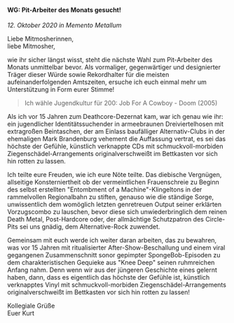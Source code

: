 #### WG: Pit-Arbeiter des Monats gesucht!

_12. Oktober 2020 in Memento Metallum_

Liebe Mitmosherinnen,<br>
liebe Mitmosher,

wie ihr sicher längst wisst, steht die nächste Wahl zum Pit-Arbeiter des Monats unmittelbar bevor. Als vormaliger, gegenwärtiger und designierter Träger dieser Würde sowie Rekordhalter für die meisten aufeinanderfolgenden Amtszeiten, ersuche ich euch einmal mehr um Unterstützung in Form eurer Stimme!

> Ich wähle Jugendkultur für 200: Job For A Cowboy - Doom (2005)

Als ich vor 15 Jahren zum Deathcore-Dezernat kam, war ich genau wie ihr: ein jugendlicher Identitätssuchender in armeebraunen Dreiviertelhosen mit extragroßen Beintaschen, der am Einlass baufälliger Alternativ-Clubs in der ehemaligen Mark Brandenburg vehement die Auffassung vertrat, es sei das höchste der Gefühle, künstlich verknappte CDs mit schmuckvoll-morbiden Ziegenschädel-Arrangements originalverschweißt im Bettkasten vor sich hin rotten zu lassen.

Ich teilte eure Freuden, wie ich eure Nöte teilte. Das diebische Vergnügen, allseitige Konsterniertheit ob der vermeintlichen Frauenschreie zu Beginn des selbst erstellten "Entombment of a Machine"-Klingeltons in der rammelvollen Regionalbahn zu stiften, genauso wie die ständige Sorge, unwissentlich dem womöglich letzten genretreuen Output seiner erklärten Vorzugscombo zu lauschen, bevor diese sich unwiederbringlich dem reinen Death Metal, Post-Hardcore oder, der allmächtige Schutzpatron des Circle-Pits sei uns gnädig, dem Alternative-Rock zuwendet.

Gemeinsam mit euch werde ich weiter daran arbeiten, das zu bewahren, was vor 15 Jahren mit ritualisierter After-Show-Beschallung und einem viral gegangenen Zusammenschnitt sonor gepimpter SpongeBob-Episoden zu dem charakteristischen Gequieke aus "Knee Deep" seinen ruhmreichen Anfang nahm. Denn wenn wir aus der jüngeren Geschichte eines gelernt haben, dann, dass es eigentlich das höchste der Gefühle ist, künstlich verknapptes Vinyl mit schmuckvoll-morbiden Ziegenschädel-Arrangements originalverschweißt im Bettkasten vor sich hin rotten zu lassen!

Kollegiale Grüße<br>
Euer Kurt
